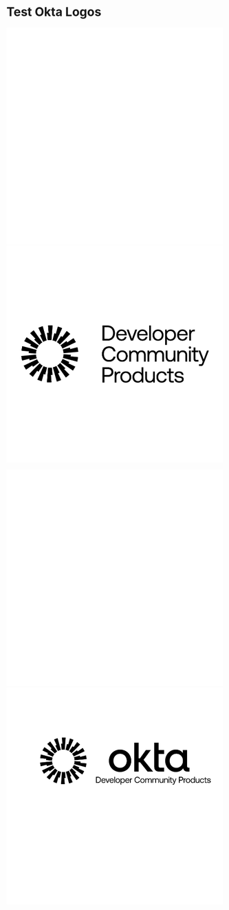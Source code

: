 # Test Okta Logos


![Okta Developer Community Products](./dcp-dark.svg#gh-dark-mode-only)
![Okta Developer Community Products](./dcp-light.svg#gh-light-mode-only)


![Okta Developer Community Products](./oktadcp-dark.svg#gh-dark-mode-only)
![Okta Developer Community Products](./oktadcp-light.svg#gh-light-mode-only)